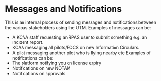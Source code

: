 # Messages and Notifications

This is an internal process of sending messages and notifications between the various stakeholders using the UTM.
Examples of messages can be:

- A KCAA staff requesting an RPAS user to submit something e.g. an incident report.
- KCAA messaging all pilots/ROCS on new Information Circulars.
- A pilot messaging another pilot who is flying nearby etc
  Examples of notifications can be:
- The platform notifying you on license expiry
- Notifications on new NOTAM
- Notifications on approvals
